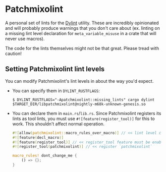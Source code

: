 # Patchmixolint

A personal set of lints for the [Dylint](https://github.com/trailofbits/dylint)
utility. These are incredibly opinionated and will probably produce warnings
that you don't care about (ex. linting on a missing lint level declaration for
`meta_variable_misuse` in a crate that will never use macros).

The code for the lints themselves might not be that great. Please tread with
caution!

## Setting Patchmixolint lint levels
You can modify Patchmixolint's lint levels in about the way you'd expect.

* You can specify them in `DYLINT_RUSTFLAGS`:
  ```
  $ DYLINT_RUSTFLAGS="-Apatchmixolint::missing_lints" cargo dylint $TARGET_DIR/libpatchmixolint@nightly-m68k-unknown-genesis.so
  ```
* You can declare them in `main.rs`/`lib.rs`. Since Patchmixolint registers its
  lints as tool lints, you must use `#![feature(register_tool)]` for this to
  work. This shouldn't affect normal operation.
  ```rust
  #![allow(patchmixolint::macro_rules_over_macro)] // << lint level changed
  #![feature(decl_macro)]
  #![feature(register_tool)] // << register_tool feature must be enabled
  #![register_tool(patchmixolint)] // << register `patchmixolint`

  macro_rules! dont_change_me {
      () => {};
  }
  ```

